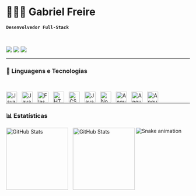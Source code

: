 # 👩🏻‍💻 Gabriel Freire

**`Desenvolvedor Full-Stack`**

 



<br>

<p align="left">

<div> 
  <a href="https://www.instagram.com/gafreire__/" target="_blank"><img src="https://img.shields.io/badge/-Instagram-%23E4405F?style=for-the-badge&logo=instagram&logoColor=white" target="_blank"></a>
  <a href = "gabrielmfreire2506@gmail.com"><img src="https://img.shields.io/badge/-Gmail-%23333?style=for-the-badge&logo=gmail&logoColor=white" target="_blank"></a>
  <a href="https://www.linkedin.com/in/gabriel-marcos-freire-2b5433275" target="_blank"><img src="https://img.shields.io/badge/-LinkedIn-%230077B5?style=for-the-badge&logo=linkedin&logoColor=white" target="_blank"></a> 
  
</div>
  
  
---

### 🤖 Linguagens e Tecnologias
<br>

<img
 align="left" 
    alt="Java" 
    title="Java"
    width="30px" 
    style="padding-right: 10px;" src="https://cdn.jsdelivr.net/gh/devicons/devicon@latest/icons/java/java-original.svg" />
    <img
 align="left" 
    alt="Java" 
    title="Java"
    width="30px" 
    style="padding-right: 10px;" src="https://cdn.jsdelivr.net/gh/devicons/devicon@latest/icons/spring/spring-original.svg" />
<img 
 align="left" 
    alt="Flask"
    title="Flask" 
    width="30px" 
    style="padding-right: 10px;" 
    src="https://cdn.jsdelivr.net/gh/devicons/devicon@latest/icons/swagger/swagger-original.svg" />
<img 
    align="left" 
    alt="HTML"
    title="HTML" 
    width="30px" 
    style="padding-right: 10px;" 
    src="https://cdn.jsdelivr.net/gh/devicons/devicon@latest/icons/html5/html5-original.svg" 
/>
<img 
    align="left" 
    alt="CSS" 
    title="CSS"
    width="30px" 
    style="padding-right: 10px;" 
    src="https://cdn.jsdelivr.net/gh/devicons/devicon@latest/icons/python/python-original.svg" 
/>
<img 
    align="left" 
    alt="JavaScript" 
    title="JavaScript"
    width="30px" 
    style="padding-right: 10px;" 
    src="https://cdn.jsdelivr.net/gh/devicons/devicon@latest/icons/javascript/javascript-original.svg" 
/>
<img 
    align="left" 
    alt="Node"
    title="Node" 
    width="30px" 
    style="padding-right: 10px;" 
    src="https://cdn.jsdelivr.net/gh/devicons/devicon@latest/icons/nodejs/nodejs-original.svg" 
/>
<img 
    align="left" 
    alt="Angular"
    title="Angular" 
    width="30px" 
    style="padding-right: 10px;" 
   src="https://cdn.jsdelivr.net/gh/devicons/devicon@latest/icons/angularjs/angularjs-original.svg"
/>
<img
  align="left" 
    alt="Angular"
    title="Angular" 
    width="30px" 
    style="padding-right: 10px;" src="https://cdn.jsdelivr.net/gh/devicons/devicon@latest/icons/mysql/mysql-original.svg" />
    <img
  align="left" 
    alt="Angular"
    title="Angular" 
    width="30px" 
    style="padding-right: 10px;" src="https://cdn.jsdelivr.net/gh/devicons/devicon@latest/icons/postgresql/postgresql-original.svg"  />




    




<br/>

---

### 📊 Estatísticas

<p>
<img 
  align="left" 
  alt="GitHub Stats" 
  height="170" 
  style="padding-right: 10px;" 
  src="https://github-readme-stats.vercel.app/api?username=gabrielfreire8&show_icons=true&theme=tokyonight&count_private=true&locale=pt-br" 
/>

<img 
      align="left" 
      alt="GitHub Stats" 
      height="170" 
      src="https://github-readme-stats.vercel.app/api/top-langs/?username=gabrielfreire8&theme=tokyonight&layout=compact&custom_title=Tecnologias&langs_count=9" 
  />

</p>

![Snake animation](https://github.com/gabrielfreire8/gabrielfreire8/blob/output/github-cintribution-grid-snake.svg)
